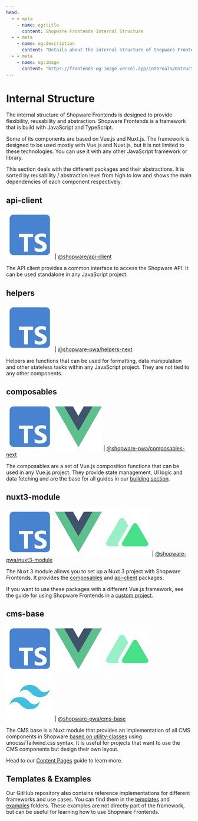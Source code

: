 ```yaml
---
head:
  - - meta
    - name: og:title
      content: Shopware Frontends Internal Structure
  - - meta
    - name: og:description
      content: "Details about the internal structure of Shopware Frontends"
  - - meta
    - name: og:image
      content: "https://frontends-og-image.vercel.app/Internal%20Structure?fontSize=150px"
---
```


<script setup>
import githubIcon from '../.assets/framework-icons/github.png';
</script>

# Internal Structure

The internal structure of Shopware Frontends is designed to provide flexibility, reusability and abstraction. Shopware Frontends is a framework that is build with JavaScript and TypeScript.

Some of its components are based on Vue.js and Nuxt.js. The framework is designed to be used mostly with Vue.js and Nuxt.js, but it is not limited to these technologies. You can use it with any other JavaScript framework or library.

This section deals with the different packages and their abstractions. It is sorted by reusability / abstraction level from high to low and shows the main dependencies of each component respectively.

<PageRef title="shopware/frontends packages" sub="Explore all Shopware Frontends packages on GitHub" :icon="githubIcon" page="https://github.com/shopware/frontends/tree/main/packages" target="_blank" />

## api-client

<div class="flex mt--4 mb-4 gap-2">
    <img src="../.assets/framework-icons/typescript.png" alt="This package depends on Typescript" title="This package depends on Typescript" class="w-6 aspect-square hover:scale-125 transition hover:drop-shadow-md" /> | <a href="https://www.npmjs.com/package/@shopware/api-client" target="_blank">@shopware/api-client</a>
</div>

The API client provides a common interface to access the Shopware API. It can be used standalone in any JavaScript project.

<PageRef page="../packages/api-client.html" title="API Client Reference" sub="Package reference with all services" />

## helpers

<div class="flex mt--4 mb-4 gap-2">
    <img src="../.assets/framework-icons/typescript.png" alt="This package depends on Typescript" title="This package depends on Typescript" class="w-6 aspect-square hover:scale-125 transition hover:drop-shadow-md" /> | <a href="https://www.npmjs.com/package/@shopware-pwa/helpers-next" target="_blank">@shopware-pwa/helpers-next</a>
</div>

Helpers are functions that can be used for formatting, data manipulation and other stateless tasks within any JavaScript project. They are not tied to any other components.

<PageRef page="../packages/helpers.html" title="Helpers Reference" sub="Package reference with all helper methods" />

## composables

<div class="flex mt--4 mb-4 gap-2">
    <img src="../.assets/framework-icons/typescript.png" alt="This package depends on Typescript" title="This package depends on Typescript" class="w-6 aspect-square hover:scale-125 transition hover:drop-shadow-md" />
    <img src="../.assets/framework-icons/vue.png" alt="This package depends on Vue.js 3" title="This package depends on Vue.js 3" class="w-6 aspect-square hover:scale-125 transition hover:drop-shadow-md" /> | <a href="https://www.npmjs.com/package/@shopware-pwa/composables-next" target="_blank">@shopware-pwa/composables-next</a>
</div>

The composables are a set of Vue.js composition functions that can be used in any Vue.js project. They provide state management, UI logic and data fetching and are the base for all guides in our [building section](/getting-started/).

<PageRef page="../packages/composables.html" title="Composables Reference" sub="Package API reference with all composables" />

## nuxt3-module

<div class="flex mt--4 mb-4 gap-2">
    <img src="../.assets/framework-icons/typescript.png" alt="This package depends on Typescript" title="This package depends on Typescript" class="w-6 aspect-square hover:scale-125 transition hover:drop-shadow-md" />
    <img src="../.assets/framework-icons/vue.png" alt="This package depends on Vue.js 3" title="This package depends on Vue.js 3" class="w-6 aspect-square hover:scale-125 transition hover:drop-shadow-md" />
    <img src="../.assets/framework-icons/nuxt.png" alt="This package depends on Nuxt 3" title="This package depends on Nuxt 3" class="w-6 aspect-square hover:scale-125 transition hover:drop-shadow-md" /> | <a href="https://www.npmjs.com/package/@shopware-pwa/nuxt3-module" target="_blank">@shopware-pwa/nuxt3-module</a>
</div>

The Nuxt 3 module allows you to set up a Nuxt 3 project with Shopware Frontends. It provides the [composables](#composables) and [api-client](#api-client) packages.

If you want to use these packages with a different Vue.js framework, see the guide for using Shopware Frontends in a [custom project](/getting-started/templates/custom-vue-project.html).

<PageRef page="../packages/nuxt3-module.html" title="Nuxt3 Module Reference" sub="Documentation about setup and basic usage" />

## cms-base

<div class="flex mt--4 mb-4 gap-2">
    <img src="../.assets/framework-icons/typescript.png" alt="This package depends on Typescript" title="This package depends on Typescript" class="w-6 aspect-square hover:scale-125 transition hover:drop-shadow-md" />
    <img src="../.assets/framework-icons/vue.png" alt="This package depends on Vue.js 3" title="This package depends on Vue.js 3" class="w-6 aspect-square hover:scale-125 transition hover:drop-shadow-md" />
    <img src="../.assets/framework-icons/nuxt.png" alt="This package depends on Nuxt 3" title="This package depends on Nuxt 3" class="w-6 aspect-square hover:scale-125 transition hover:drop-shadow-md" />
    <img src="../.assets/framework-icons/tailwind.png" alt="This package depends on UnoCSS / Tailwind.css" title="This package depends on UnoCSS / Tailwind.css" class="w-6 aspect-square hover:scale-125 transition hover:drop-shadow-md" /> | <a href="https://www.npmjs.com/package/@shopware-pwa/cms-base" target="_blank">@shopware-pwa/cms-base</a>
</div>

The CMS base is a Nuxt module that provides an implementation of all CMS components in Shopware [based on utility-classes](./styling.html) using unocss/Tailwind.css syntax. It is useful for projects that want to use the CMS components but design their own layout.

Head to our [Content Pages](/getting-started/cms/content-pages.html#use-the-cms-base-package) guide to learn more.

<PageRef page="../packages/cms-base.html" title="CMS Base Reference" sub="Package API reference for the CMS composables" />

## Templates & Examples

Our GitHub repository also contains reference implementations for different frameworks and use cases. You can find them in the [templates](https://github.com/shopware/frontends/tree/main/templates) and [examples](https://github.com/shopware/frontends/tree/main/examples) folders. These examples are not directly part of the framework, but can be useful for learning how to use Shopware Frontends.

